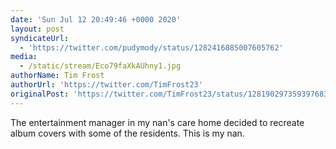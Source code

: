 ```yaml
---
date: 'Sun Jul 12 20:49:46 +0000 2020'
layout: post
syndicateUrl:
  - 'https://twitter.com/pudymody/status/1282416885007605762'
media:
  - /static/stream/Eco79faXkAUhny1.jpg
authorName: Tim Frost
authorUrl: 'https://twitter.com/TimFrost23'
originalPost: 'https://twitter.com/TimFrost23/status/1281902973593976835'
---
```

The entertainment manager in my nan's care home decided to recreate album covers with some of the residents.
This is my nan. 